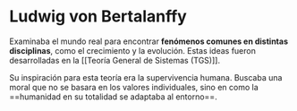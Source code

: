 # Ludwig von Bertalanffy
Examinaba el mundo real para encontrar **fenómenos comunes en distintas disciplinas**, como el crecimiento y la evolución. Estas ideas fueron desarrolladas en la [[Teoría General de Sistemas (TGS)]].

Su inspiración para esta teoría era la supervivencia humana. Buscaba una moral que no se basara en los valores individuales, sino en como la ==humanidad en su totalidad se adaptaba al entorno==.